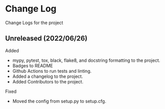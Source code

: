 # Change Log
Change Logs for the project

## Unreleased (2022/06/26)

Added

- mypy, pytest, tox, black, flake8, and docstring formatting to the project.
- Badges to README
- Github Actions to run tests and linting.
- Added a changelog to the project.
- Added Contributors to the project.

Fixed

- Moved the config from setup.py to setup.cfg.
